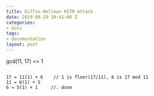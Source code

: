 ```yaml
---
title: Diffie Hellman MITM Attack
date: 2019-08-29 10:41:00 Z
categories:
- docs
tags:
- documentation
layout: post
---
```


gcd(11, 17) == 1

```text

17 = 11(1) + 6    // 1 is floor(17/11), 6 is 17 mod 11
11 = 6(1) + 5
6 = 5(1) + 1     //. done

```
